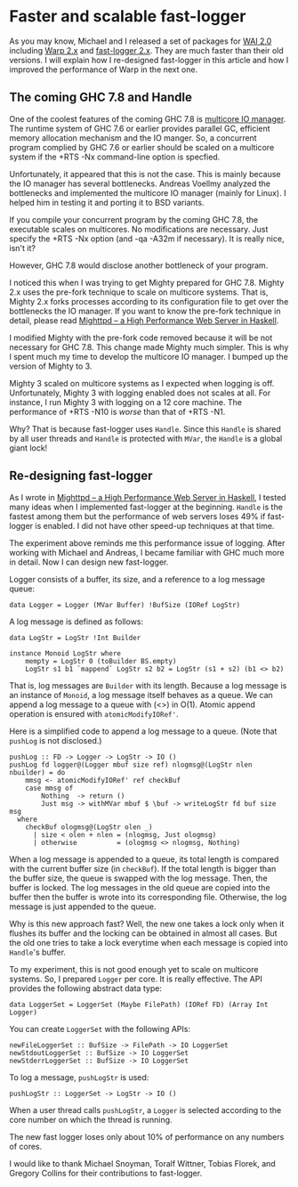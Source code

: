 # Faster and scalable fast-logger

As you may know, Michael and I released a set of packages for [WAI 2.0](http://hackage.haskell.org/package/wai) including [Warp 2.x](http://hackage.haskell.org/package/warp) and [fast-logger 2.x](http://hackage.haskell.org/package/fast-logger).
They are much faster than their old versions.
I will explain how I re-designed fast-logger in this article and how I improved the performance of Warp in the next one.

## The coming GHC 7.8 and Handle

One of the coolest features of the coming GHC 7.8 is [multicore IO manager](http://haskell.cs.yale.edu/wp-content/uploads/2013/08/hask035-voellmy.pdf).
The runtime system of GHC 7.6 or earlier provides parallel GC, efficient memory allocation mechanism and the IO manger.
So, a concurrent program complied by GHC 7.6 or earlier should be scaled on a multicore system if the +RTS -Nx command-line option is specfied.

Unfortunately, it appeared that this is not the case.
This is mainly because the IO manager has several bottlenecks.
Andreas Voellmy analyzed the bottlenecks and implemented the multicore IO manager (mainly for Linux).
I helped him in testing it and porting it to BSD variants. 

If you compile your concurrent program by the coming GHC 7.8, the executable scales on multicores.
No modifications are necessary.
Just specify the +RTS -Nx option (and -qa -A32m if necessary).
It is really nice, isn't it?

However, GHC 7.8 would disclose another bottleneck of your program.

I noticed this when I was trying to get Mighty prepared for GHC 7.8.
Mighty 2.x uses the pre-fork technique to scale on multicore systems.
That is, Mighty 2.x forks processes according to its configuration file to get over the bottlenecks the IO manager.
If you want to know the pre-fork technique in detail, please read [Mighttpd – a High Performance Web Server in Haskell](http://themonadreader.wordpress.com/2011/10/26/issue-19/).

I modified Mighty with the pre-fork code removed because it will be not necessary for GHC 7.8.
This change made Mighty much simpler.
This is why I spent much my time to develop the multicore IO manager.
I bumped up the version of Mighty to 3.

Mighty 3 scaled on multicore systems as I expected when logging is off. Unfortunately, Mighty 3 with logging enabled does not scales at all.
For instance, I run Mighty 3 with logging on a 12 core machine.
The performance of +RTS -N10 is *worse* than that of +RTS -N1.

Why? That is because fast-logger uses `Handle`. Since this `Handle` is shared by all user threads and `Handle` is protected with `MVar`, the `Handle` is a global giant lock!

## Re-designing fast-logger

As I wrote in [Mighttpd – a High Performance Web Server in Haskell](http://themonadreader.wordpress.com/2011/10/26/issue-19/), I tested many ideas when I implemented fast-logger at the beginning. `Handle` is the fastest among them but the performance of web servers loses 49% if fast-logger is enabled. I did not have other speed-up techniques at that time.

The experiment above reminds me this performance issue of logging. After working with Michael and Andreas, I became familiar with GHC much more in detail. Now I can design new fast-logger.

Logger consists of a buffer, its size, and a reference to a log message queue:

    data Logger = Logger (MVar Buffer) !BufSize (IORef LogStr)

A log message is defined as follows:

    data LogStr = LogStr !Int Builder

    instance Monoid LogStr where
        mempty = LogStr 0 (toBuilder BS.empty)
        LogStr s1 b1 `mappend` LogStr s2 b2 = LogStr (s1 + s2) (b1 <> b2)

That is, log messages are `Builder` with its length. Because a log message is an instance of `Monoid`, a log message itself behaves as a queue. We can append a log message to a queue with (<>) in O(1). Atomic append operation is ensured with `atomicModifyIORef'`.

Here is a simplified code to append a log message to a queue. (Note that `pushLog` is not disclosed.)

    pushLog :: FD -> Logger -> LogStr -> IO ()
    pushLog fd logger@(Logger mbuf size ref) nlogmsg@(LogStr nlen nbuilder) = do
        mmsg <- atomicModifyIORef' ref checkBuf
        case mmsg of
            Nothing  -> return ()
            Just msg -> withMVar mbuf $ \buf -> writeLogStr fd buf size msg
      where
        checkBuf ologmsg@(LogStr olen _)
          | size < olen + nlen = (nlogmsg, Just ologmsg)
          | otherwise          = (ologmsg <> nlogmsg, Nothing)


When a log message is appended to a queue, its total length is compared with the current buffer size (in `checkBuf`). If the total length is bigger than the buffer size, the queue is swapped with the log message. Then, the buffer is locked. The log messages in the old queue are copied into the buffer then the buffer is wrote into its corresponding file. Otherwise, the log message is just appended to the queue.

Why is this new approach fast? Well, the new one takes a lock only when it flushes its buffer and the locking can be obtained in almost all cases. But the old one tries to take a lock everytime when each message is copied into `Handle`'s buffer.

To my experiment, this is not good enough yet to scale on multicore systems. So, I prepared `Logger` per core.
It is really effective.
The API provides the following abstract data type:

    data LoggerSet = LoggerSet (Maybe FilePath) (IORef FD) (Array Int Logger)

You can create `LoggerSet` with the following APIs:

    newFileLoggerSet :: BufSize -> FilePath -> IO LoggerSet
    newStdoutLoggerSet :: BufSize -> IO LoggerSet
    newStderrLoggerSet :: BufSize -> IO LoggerSet

To log a message, `pushLogStr` is used:

    pushLogStr :: LoggerSet -> LogStr -> IO ()

When a user thread calls `pushLogStr`, a `Logger` is selected according to the core number on which the thread is running.

The new fast logger loses only about 10% of performance on any numbers of cores.

I would like to thank Michael Snoyman, Toralf Wittner, Tobias Florek, and Gregory Collins for their contributions to fast-logger.
